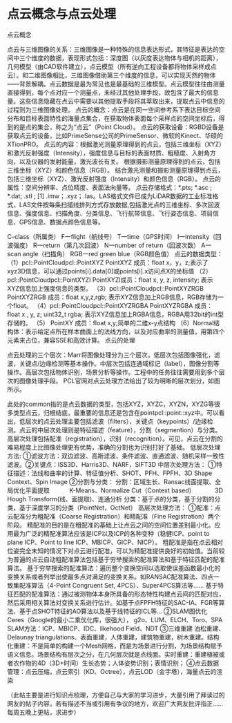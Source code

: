 # 点云概念与点云处理

点云概念

点云与三维图像的关系：三维图像是一种特殊的信息表达形式，其特征是表达的空间中三个维度的数据，表现形式包括：深度图（以灰度表达物体与相机的距离），几何模型（由CAD软件建立），点云模型（所有逆向工程设备都将物体采样成点云）。和二维图像相比，三维图像借助第三个维度的信息，可以实现天然的物体——背景解耦。点云数据是最为常见也是最基础的三维模型。点云模型往往由测量直接得到，每个点对应一个测量点，未经过其他处理手段，故包含了最大的信息量。这些信息隐藏在点云中需要以其他提取手段将其萃取出来，提取点云中信息的过程则为三维图像处理。
点云的概念：点云是在同一空间参考系下表达目标空间分布和目标表面特性的海量点集合，在获取物体表面每个采样点的空间坐标后，得到的是点的集合，称之为“点云”（Point Cloud）。
点云的获取设备：RGBD设备是获取点云的设备，比如PrimeSense公司的PrimeSensor、微软的Kinect、华硕的XTionPRO。
点云的内容：根据激光测量原理得到的点云，包括三维坐标（XYZ）和激光反射强度（Intensity），强度信息与目标的表面材质、粗糙度、入射角方向，以及仪器的发射能量，激光波长有关。
根据摄影测量原理得到的点云，包括三维坐标（XYZ）和颜色信息（RGB）。
结合激光测量和摄影测量原理得到点云，包括三维坐标（XYZ）、激光反射强度（Intensity）和颜色信息（RGB）。
点云的属性：空间分辨率、点位精度、表面法向量等。
点云存储格式：*.pts; *.asc ; *.dat; .stl ; [1] .imw；.xyz；.las。LAS格式文件已成为LiDAR数据的工业标准格式，LAS文件按每条扫描线排列方式存放数据,包括激光点的三维坐标、多次回波信息、强度信息、扫描角度、分类信息、飞行航带信息、飞行姿态信息、项目信息、GPS信息、数据点颜色信息等。

C–class（所属类）
F一flight（航线号）
T一time（GPS时间）
I一intensity（回波强度）
R一return（第几次回波）
N一number of return（回波次数）
A一scan angle（扫描角）
RGB一red green blue（RGB颜色值）
点云的数据类型：
（1）pcl::PointCloudpcl::PointXYZ
PointXYZ 成员：float x，y，z;表示了xyz3D信息，可以通过points[i].data[0]或points[i].x访问点X的坐标值
（2）pcl::PointCloudpcl::PointXYZI
PointXYZI成员：float x, y, z, intensity; 表示XYZ信息加上强度信息的类型。
（3）pcl::PointCloudpcl::PointXYZRGB
PointXYZRGB 成员：float x,y,z,rgb; 表示XYZ信息加上RGB信息，RGB存储为一个float。
（4）pcl::PointCloudpcl::PointXYZRGBA
PointXYZRGBA 成员：float x , y, z; uint32_t rgba; 表示XYZ信息加上RGBA信息，RGBA用32bit的int型存储的。
（5） PointXY 成员：float x,y;简单的二维x-y点结构
（6）Normal结构体：表示给定点所在样本曲面上的法线方向，以及对应曲率的测量值，用第四个元素来占位，兼容SSE和高效计算。
点云的处理

点云处理的三个层次：Marr将图像处理分为三个层次，低层次包括图像强化，滤波，关键点/边缘检测等基本操作。中层次包括连通域标记（label），图像分割等操作。高层次包括物体识别，场景分析等操作。工程中的任务往往需要用到多个层次的图像处理手段。
PCL官网对点云处理方法给出了较为明晰的层次划分，如图所示。

此处的common指的是点云数据的类型，包括XYZ，XYZC，XYZN，XYZG等很多类型点云，归根结底，最重要的信息还是包含在pointpcl::point::xyz中。可以看出，低层次的点云处理主要包括滤波（filters），关键点（keypoints）/边缘检测。点云的中层次处理则是特征描述（feature），分割（segmention）与分类。高层次处理包括配准（registration），识别（recognition）。可见，点云在分割的难易程度上比图像处理更有优势，准确的分割也为识别打好了基础。
低层次处理方法:
①滤波方法：双边滤波、高斯滤波、条件滤波、直通滤波、随机采样一致性滤波。②关键点：ISS3D、Harris3D、NARF，SIFT3D
中层次处理方法：
①特征描述：法线和曲率的计算、特征值分析、SHOT、PFH、FPFH、3D Shape Context、Spin Image
②分割与分类：
分割：区域生长、Ransac线面提取、全局优化平面提取
　　　K-Means、Normalize Cut（Context based）
　　　3D Hough Transform(线、面提取)、连通分析
分类：基于点的分类，基于分割的分类，基于深度学习的分类（PointNet，OctNet）
高层次处理方法：
①配准：点云配准分为粗配准（Coarse Registration）和精配准（Fine Registration）两个阶段。
精配准的目的是在粗配准的基础上让点云之间的空间位置差别最小化。应用最为广泛的精配准算法应该是ICP以及ICP的各种变种（稳健ICP、point to plane ICP、Point to line ICP、MBICP、GICP、NICP）。
粗配准是指在点云相对位姿完全未知的情况下对点云进行配准，可以为精配准提供良好的初始值。当前较为普遍的点云自动粗配准算法包括基于穷举搜索的配准算法和基于特征匹配的配准算法。
基于穷举搜索的配准算法：遍历整个变换空间以选取使误差函数最小化的变换关系或者列举出使最多点对满足的变换关系。如RANSAC配准算法、四点一致集配准算法（4-Point Congruent Set, 4PCS）、Super4PCS算法等……
基于特征匹配的配准算法：通过被测物体本身所具备的形态特性构建点云间的匹配对应，然后采用相关算法对变换关系进行估计。如基于点FPFH特征的SAC-IA、FGR等算法、基于点SHOT特征的AO算法以及基于线特征的ICL等…
②SLAM图优化
Ceres（Google的最小二乘优化库，很强大）， g2o、LUM、ELCH、Toro、SPA
SLAM方法：ICP、MBICP、IDC、likehood Field、NDT
③三维重建
泊松重建、 Delaunay triangulations、表面重建，人体重建，建筑物重建，树木重建。结构化重建：不是简单的构建一个Mesh网格，而是为场景进行分割，为场景结构赋予语义信息。场景结构有层次之分，在几何层次就是点线面。实时重建：重建植被或者农作物的4D（3D+时间）生长态势；人体姿势识别；表情识别；
④点云数据管理：点云压缩，点云索引（KD、Octree），点云LOD（金字塔），海量点云的渲染

（此帖主要是进行知识点梳理，方便自己与大家的学习进步，大量引用了拜读过的网友的帖子内容，若有描述不当或引用有争议的地方，欢迎广大网友批评指正……每周五晚上更帖，求进步）

